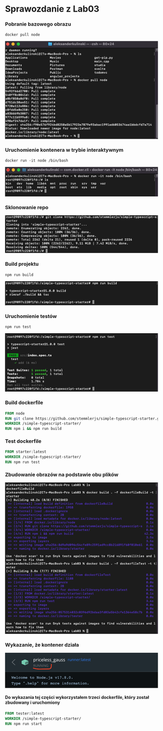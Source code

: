 # Sprawozdanie z Lab03
### Pobranie bazowego obrazu
```
docker pull node
```
![This is an image](ssy/docker-pull-node.png)

### Uruchomienie kontenera w trybie interaktywnym
```
docker run -it node /bin/bash
```
![This is an image](ssy/docker-run--it.png)

### Sklonowanie repo
![This is an image](ssy/git-clone.png)

### Build projektu
```
npm run build
```
![This is an image](ssy/npm-run-build.png)

### Uruchomienie testów
```
npm run test
```
![This is an image](ssy/npm-run-test.png)

### Build dockerfile

```dockerfile
FROM node
RUN git clone https://github.com/stemmlerjs/simple-typescript-starter.git
WORKDIR /simple-typescript-starter/
RUN npm i && npm run build
```

### Test dockerfile

```dockerfile
FROM starter:latest
WORKDIR /simple-typescript-starter/
RUN npm run test
```

### Zbudowanie obrazów na podstawie obu plików

![This is an image](ssy/docker-build.png)

### Wykazanie, że kontener działa

![This is an image](ssy/docker-run.png)

#### Do wykazania tej części wykorzystałem trzeci dockerfile, który został zbudowany i uruchomiony

```dockerfile
FROM tester:latest
WORKDIR /simple-typescript-starter/
RUN npm run start
```


